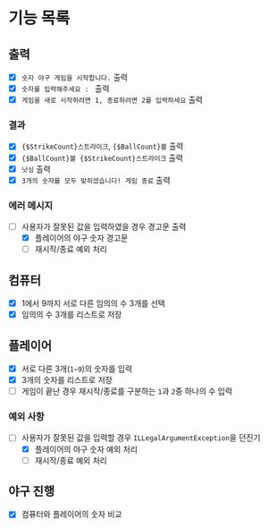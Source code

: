 # 기능 목록
## 출력
- [X] `숫자 야구 게임을 시작합니다.` 출력
- [X] `숫자를 입력해주세요 : ` 출력
- [X] `게임을 새로 시작하려면 1, 종료하려면 2를 입력하세요` 출력
### 결과
- [X] `{$StrikeCount}스트라이크`, `{$BallCount}볼` 출력
- [X] `{$BallCount}볼 {$StrikeCount}스트라이크` 출력
- [X] `낫싱` 출력
- [X] `3개의 숫자를 모두 맞히셨습니다! 게임 종료` 출력
### 에러 메시지
- [ ] 사용자가 잘못된 값을 입력하였을 경우 경고문 출력
  - [X] 플레이어의 야구 숫자 경고문
  - [ ] 재시작/종료 예외 처리
## 컴퓨터
- [X] 1에서 9까지 서로 다른 임의의 수 3개를 선택
- [X] 임의의 수 3개를 리스트로 저장
## 플레이어
- [X] 서로 다른 3개(`1~9`)의 숫자를 입력
- [X] 3개의 숫자를 리스트로 저장
- [ ] 게임이 끝난 경우 재시작/종료를 구분하는 `1`과 `2`중 하나의 수 입력
### 예외 사항
- [ ] 사용자가 잘못된 값을 입력할 경우 `ILLegalArgumentException`을 던진기
  - [X] 플레이어의 야구 숫자 예외 처리
  - [ ] 재시작/종료 예외 처리
## 야구 진행
- [X] 컴퓨터와 플레이어의 숫자 비교